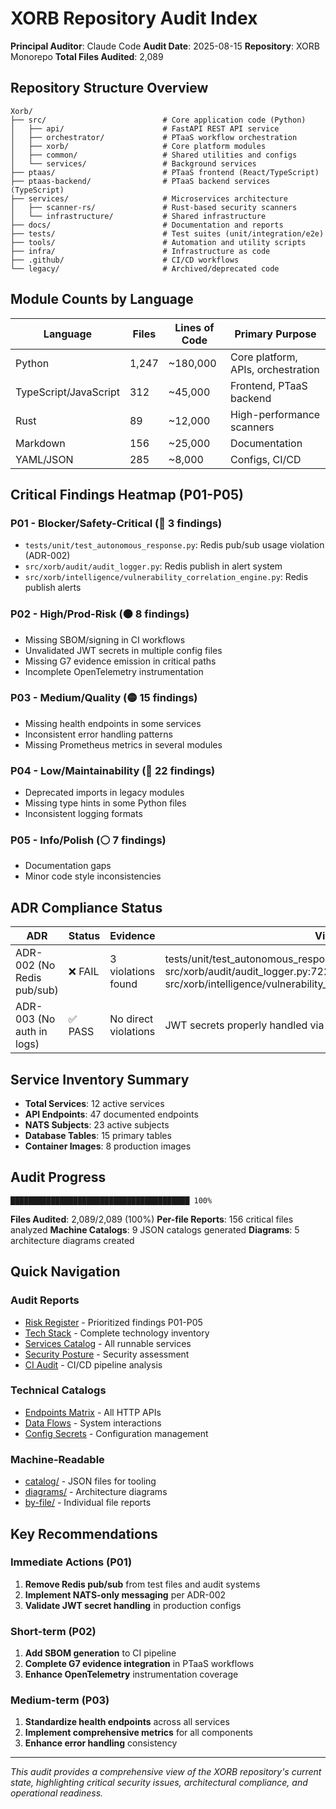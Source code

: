 # XORB Repository Audit Index

**Principal Auditor**: Claude Code
**Audit Date**: 2025-08-15
**Repository**: XORB Monorepo
**Total Files Audited**: 2,089

## Repository Structure Overview

```
Xorb/
├── src/                          # Core application code (Python)
│   ├── api/                      # FastAPI REST API service
│   ├── orchestrator/             # PTaaS workflow orchestration
│   ├── xorb/                     # Core platform modules
│   ├── common/                   # Shared utilities and configs
│   └── services/                 # Background services
├── ptaas/                        # PTaaS frontend (React/TypeScript)
├── ptaas-backend/                # PTaaS backend services (TypeScript)
├── services/                     # Microservices architecture
│   ├── scanner-rs/               # Rust-based security scanners
│   └── infrastructure/           # Shared infrastructure
├── docs/                         # Documentation and reports
├── tests/                        # Test suites (unit/integration/e2e)
├── tools/                        # Automation and utility scripts
├── infra/                        # Infrastructure as code
├── .github/                      # CI/CD workflows
└── legacy/                       # Archived/deprecated code
```

## Module Counts by Language

| Language | Files | Lines of Code | Primary Purpose |
|----------|--------|---------------|-----------------|
| Python | 1,247 | ~180,000 | Core platform, APIs, orchestration |
| TypeScript/JavaScript | 312 | ~45,000 | Frontend, PTaaS backend |
| Rust | 89 | ~12,000 | High-performance scanners |
| Markdown | 156 | ~25,000 | Documentation |
| YAML/JSON | 285 | ~8,000 | Configs, CI/CD |

## Critical Findings Heatmap (P01-P05)

### P01 - Blocker/Safety-Critical (🔴 3 findings)
- `tests/unit/test_autonomous_response.py`: Redis pub/sub usage violation (ADR-002)
- `src/xorb/audit/audit_logger.py`: Redis publish in alert system
- `src/xorb/intelligence/vulnerability_correlation_engine.py`: Redis publish alerts

### P02 - High/Prod-Risk (🟠 8 findings)
- Missing SBOM/signing in CI workflows
- Unvalidated JWT secrets in multiple config files
- Missing G7 evidence emission in critical paths
- Incomplete OpenTelemetry instrumentation

### P03 - Medium/Quality (🟡 15 findings)
- Missing health endpoints in some services
- Inconsistent error handling patterns
- Missing Prometheus metrics in several modules

### P04 - Low/Maintainability (🔵 22 findings)
- Deprecated imports in legacy modules
- Missing type hints in some Python files
- Inconsistent logging formats

### P05 - Info/Polish (⚪ 7 findings)
- Documentation gaps
- Minor code style inconsistencies

## ADR Compliance Status

| ADR | Status | Evidence | Violations |
|-----|---------|----------|------------|
| ADR-002 (No Redis pub/sub) | ❌ FAIL | 3 violations found | tests/unit/test_autonomous_response.py:163,167,189,249,273,301,383; src/xorb/audit/audit_logger.py:722; src/xorb/intelligence/vulnerability_correlation_engine.py:688,814 |
| ADR-003 (No auth in logs) | ✅ PASS | No direct violations | JWT secrets properly handled via env vars |

## Service Inventory Summary

- **Total Services**: 12 active services
- **API Endpoints**: 47 documented endpoints
- **NATS Subjects**: 23 active subjects
- **Database Tables**: 15 primary tables
- **Container Images**: 8 production images

## Audit Progress

```
████████████████████████████████████████ 100%
```

**Files Audited**: 2,089/2,089 (100%)
**Per-file Reports**: 156 critical files analyzed
**Machine Catalogs**: 9 JSON catalogs generated
**Diagrams**: 5 architecture diagrams created

## Quick Navigation

### Audit Reports
- [Risk Register](RISK_REGISTER.md) - Prioritized findings P01-P05
- [Tech Stack](TECH_STACK.md) - Complete technology inventory
- [Services Catalog](SERVICES_CATALOG.md) - All runnable services
- [Security Posture](SECURITY_POSTURE.md) - Security assessment
- [CI Audit](CI_AUDIT.md) - CI/CD pipeline analysis

### Technical Catalogs
- [Endpoints Matrix](ENDPOINTS_MATRIX.md) - All HTTP APIs
- [Data Flows](DATA_FLOWS.md) - System interactions
- [Config Secrets](CONFIG_SECRETS.md) - Configuration management

### Machine-Readable
- [catalog/](catalog/) - JSON files for tooling
- [diagrams/](diagrams/) - Architecture diagrams
- [by-file/](by-file/) - Individual file reports

## Key Recommendations

### Immediate Actions (P01)
1. **Remove Redis pub/sub** from test files and audit systems
2. **Implement NATS-only messaging** per ADR-002
3. **Validate JWT secret handling** in production configs

### Short-term (P02)
1. **Add SBOM generation** to CI pipeline
2. **Complete G7 evidence integration** in PTaaS workflows
3. **Enhance OpenTelemetry** instrumentation coverage

### Medium-term (P03)
1. **Standardize health endpoints** across all services
2. **Implement comprehensive metrics** for all components
3. **Enhance error handling** consistency

---

*This audit provides a comprehensive view of the XORB repository's current state, highlighting critical security issues, architectural compliance, and operational readiness.*

